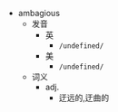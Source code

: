 - ambagious
  - 发音
    - 英
      - `/undefined/`
    - 美
      - `/undefined/`
  - 词义
    - adj.
      - 迂远的,迂曲的
